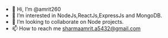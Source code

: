 - 👋 Hi, I’m @amrit260
- 👀 I’m interested in NodeJs,ReactJs,ExpressJs and MongoDB.
- 💞️ I’m looking to collaborate on Node projects.
- 📫 How to reach me sharmaamrit.a5432@gmail.com

<!---
amrit260/amrit260 is a ✨ special ✨ repository because its `README.md` (this file) appears on your GitHub profile.
You can click the Preview link to take a look at your changes.
--->

